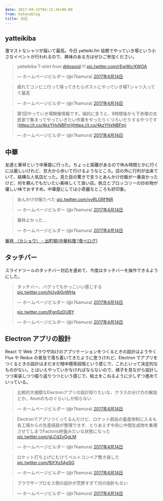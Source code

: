 ```yaml
---
date: 2017-04-15T04:15:34+09:00
from: hatenablog
title: 日記
---
```

## yatteikiba

激マストなシャツが届いて最高。今日 yatteiki.fm 協賛でやっていき場という小さなイベントが行われるので、興味のある方はぜひご参加ください。

> yatteikiba T-shirt from [@itopoid](https://twitter.com/itopoid) !!! [pic.twitter.com/rEwWcrXWOA](https://t.co/rEwWcrXWOA)
> 
> — ホームページビルダー (@r7kamura) [2017年4月14日](https://twitter.com/r7kamura/status/852918928317612032)

<script async src="//platform.twitter.com/widgets.js" charset="utf-8"></script>

> 疲れてコンビニ行って帰ってきたらポストにやっていき場Tシャツ入ってて最高
> 
> — ホームページビルダー (@r7kamura) [2017年4月14日](https://twitter.com/r7kamura/status/852919696558927872)

<script async src="//platform.twitter.com/widgets.js" charset="utf-8"></script>

> 第1回やっていき場開催情報です。端的に言うと、9時間後から下赤塚の古民家で集まってやっていきたい作業をやったりくつろいだりするやつです [https://t.co/4kzYHxNBFm](https://t.co/4kzYHxNBFm)
> 
> — ホームページビルダー (@r7kamura) [2017年4月14日](https://twitter.com/r7kamura/status/852921066548715520)

<script async src="//platform.twitter.com/widgets.js" charset="utf-8"></script>
## 中華

友達と華祥という中華屋に行った。ちょっと距離があるので休み時間とかに行くには厳しいけれど、京大から歩いて行けるようなところ。店の外に行列が出来ていて、結構な人気店だった。見た目の驚きで言うとあんかけ炒飯が一番良かったけど、何を頼んでもだいたい美味しくて良い店。帆立とブロッコリーの炒め物が優しい味でおすすめ。中華屋にしては小奇麗なところも好印象。

> あんかけ炒飯たべた [pic.twitter.com/yvRLGRf1NR](https://t.co/yvRLGRf1NR)
> 
> — ホームページビルダー (@r7kamura) [2017年4月14日](https://twitter.com/r7kamura/status/852860035843604480)

<script async src="//platform.twitter.com/widgets.js" charset="utf-8"></script>

> 華祥よかった…
> 
> — ホームページビルダー (@r7kamura) [2017年4月14日](https://twitter.com/r7kamura/status/852860937237274624)

<script async src="//platform.twitter.com/widgets.js" charset="utf-8"></script>

[華祥 （カショウ） - 出町柳/中華料理 [食べログ]](https://tabelog.com/kyoto/A2601/A260302/26003713/)

## タッチバー

スライドツールのタッチバー対応を進めて、今度はタッチバーを操作できるようにした。

> タッチバー、バグってもかっこいい感じする [pic.twitter.com/hUydjGnWHa](https://t.co/hUydjGnWHa)
> 
> — ホームページビルダー (@r7kamura) [2017年4月14日](https://twitter.com/r7kamura/status/852889053049389057)

<script async src="//platform.twitter.com/widgets.js" charset="utf-8"></script>

> [pic.twitter.com/IFgnSzDUBY](https://t.co/IFgnSzDUBY)
> 
> — ホームページビルダー (@r7kamura) [2017年4月14日](https://twitter.com/r7kamura/status/852895379523633152)

<script async src="//platform.twitter.com/widgets.js" charset="utf-8"></script>
## Electron アプリの設計

React で Web ブラウザ向けのアプリケーションをつくるときの設計はようやく Flux や Redux の普及で落ち着いてきたように思うけれど、Electron でアプリをつくるときの設計はまだまだ暗中模索段階という感じで、これといって決定的なものがない。とはいえやっていかなければならないので、様子を見ながら設計しつつ実装しつつ振り返りつつという感じで、粘土をこねるように少しずつ進めていっている。

> 比較的大規模なElectronアプリの設計知りたいな、クラスの分け方の解説とか。Atomのものぐらいしか知らない
> 
> — ホームページビルダー (@r7kamura) [2017年4月14日](https://twitter.com/r7kamura/status/852819272816402433)

<script async src="//platform.twitter.com/widgets.js" charset="utf-8"></script>

> Electronでアプリつくってるんだけど、ロケット部品の量産体制に入るも各工場からの生産経路が整理できず、とりあえず中央に中間生成物を集積させてしまうFactorio終盤みたいな状態になった [pic.twitter.com/gLCd2vOgLM](https://t.co/gLCd2vOgLM)
> 
> — ホームページビルダー (@r7kamura) [2017年4月14日](https://twitter.com/r7kamura/status/852904235104575488)

<script async src="//platform.twitter.com/widgets.js" charset="utf-8"></script>

> ロケット打ち上げにむけてベルトコンベア敷き直した [pic.twitter.com/fbYXs5AgSG](https://t.co/fbYXs5AgSG)
> 
> — ホームページビルダー (@r7kamura) [2017年4月14日](https://twitter.com/r7kamura/status/852947084458119168)

<script async src="//platform.twitter.com/widgets.js" charset="utf-8"></script>

> ブラウザープロセス側の設計が荒野すぎて何の指針もない
> 
> — ホームページビルダー (@r7kamura) [2017年4月14日](https://twitter.com/r7kamura/status/852948276953333760)

<script async src="//platform.twitter.com/widgets.js" charset="utf-8"></script>